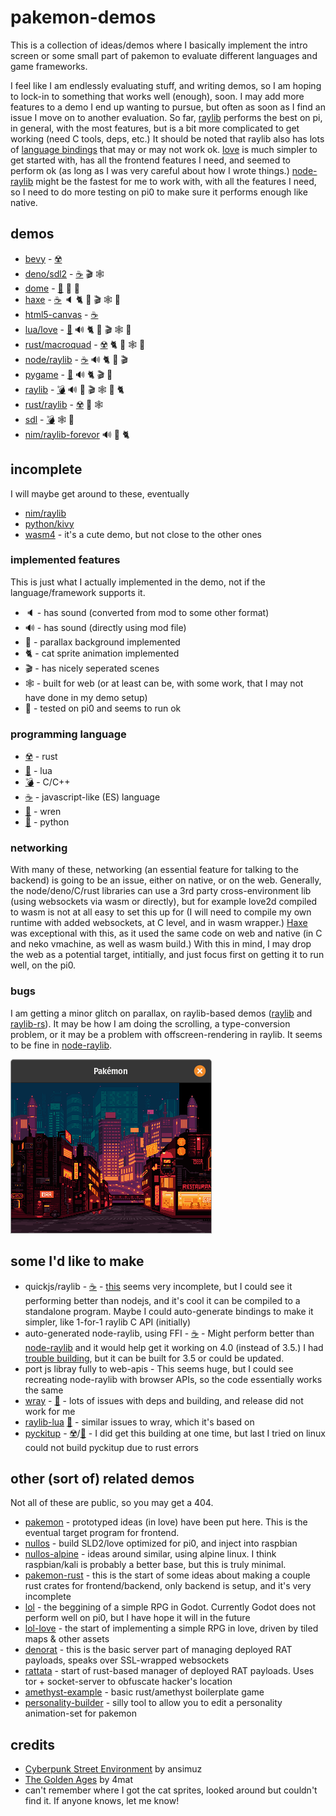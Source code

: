 # pakemon-demos

This is a collection of ideas/demos where I basically implement the intro screen or some small part of pakemon to evaluate different languages and game frameworks.

I feel like I am endlessly evaluating stuff, and writing demos, so I am hoping to lock-in to something that works well (enough), soon. I may add more features to a demo I end up wanting to pursue, but often as soon as I find an issue I move on to another evaluation. So far, [raylib](raylib/) performs the best on pi, in general, with the most features, but is a bit more complicated to get working (need C tools, deps, etc.) It should be noted that raylib also has lots of [language bindings](https://github.com/raysan5/raylib/blob/master/BINDINGS.md) that may or may not work ok. [love](love/) is much simpler to get started with, has all the frontend features I need, and seemed to perform ok (as long as I was very careful about how I wrote things.) [node-raylib](node-raylib/) might be the fastest for me to work with, with all the features I need, so I need to do more testing on pi0 to make sure it performs enough like native.


## demos

- [bevy](bevy/) - [☢️](https://www.rust-lang.org/)
- [deno/sdl2](deno-sdl2/) - [☕](https://developer.mozilla.org/en-US/docs/Web/JavaScript/Reference) 🎬 🕸️
- [dome](dome/) - [🐤](https://wren.io/) 🌄 🥧 
- [haxe](haxe/) - [☕](https://developer.mozilla.org/en-US/docs/Web/JavaScript/Reference) 🔈 🐈 🌄 🎬 🕸️ 🥧 
- [html5-canvas](html5-canvas/) - [☕](https://developer.mozilla.org/en-US/docs/Web/JavaScript/Reference) 
- [lua/love](love/) - [🌙](https://www.lua.org/) 🔊 🐈 🌄 🎬 🕸️ 🥧
- [rust/macroquad](macroquad/) - [☢️](https://www.rust-lang.org/) 🐈 🌄 🕸️ 🥧
- [node/raylib](node-raylib/) - [☕](https://developer.mozilla.org/en-US/docs/Web/JavaScript/Reference) 🔊 🐈 🌄 🎬
- [pygame](pygame/) - [🐍](https://www.python.org/) 🔊 🐈 🎬 🌄
- [raylib](raylib/) - [💣](https://en.cppreference.com/w/c/language) 🔊 🌄 🎬 🕸️ 🥧 🐈
- [rust/raylib](raylib-rs/) - [☢️](https://www.rust-lang.org/) 🌄 🕸️
- [sdl](sdl/) - [💣](https://en.cppreference.com/w/c/language) 🕸️ 🥧
- [nim/raylib-forevor](nim-raylib-forevor/) 🔊 🌄 🐈

## incomplete

I will maybe get around to these, eventually

- [nim/raylib](nim-ray/)
- [python/kivy](py-kivy)
- [wasm4](wasm4) - it's a cute demo, but not close to the other ones

### implemented features

This is just what I actually implemented in the demo, not if the language/framework supports it.

- 🔈 - has sound (converted from mod to some other format)
- 🔊 - has sound (directly using mod file)
- 🌄 - parallax background implemented
- 🐈 - cat sprite animation implemented
- 🎬 - has nicely seperated scenes
- 🕸️ - built for web (or at least can be, with some work, that I may not have done in my demo setup)
- 🥧 - tested on pi0 and seems to run ok


### programming language

- [☢️](https://www.rust-lang.org/) - rust
- [🌙](https://www.lua.org/) - lua
- [💣](https://en.cppreference.com/w/c/language) - C/C++
- [☕](https://developer.mozilla.org/en-US/docs/Web/JavaScript/Reference) - javascript-like (ES) language
- [🐤](https://wren.io/) - wren
- [🐍](https://www.python.org/) - python


### networking

With many of these, networking (an essential feature for talking to the backend) is going to be an issue, either on native, or on the web. Generally, the node/deno/C/rust libraries can use a 3rd party cross-environment lib (using websockets via wasm or directly), but for example love2d compiled to wasm is not at all easy to set this up for (I will need to compile my own runtime with added websockets, at C level, and in wasm wrapper.) [Haxe](haxe/) was exceptional with this, as it used the same code on web and native (in C and neko vmachine, as well as wasm build.) With this in mind, I may drop the web as a potential target, intitially, and just focus first on getting it to run well, on the pi0.


### bugs

I am getting a minor glitch on parallax, on raylib-based demos ([raylib](raylib/) and [raylib-rs](raylib-rs/)). It may be how I am doing the scrolling, a type-conversion problem, or it may be a problem with offscreen-rendering in raylib. It seems to be fine in [node-raylib](node-raylib/).

![parallax-error](parallax_error.png)


## some I'd like to make

- quickjs/raylib - [☕](https://developer.mozilla.org/en-US/docs/Web/JavaScript/Reference) - [this](https://github.com/sntg-p/QuickJS-raylib) seems very incomplete, but I could see it performing better than nodejs, and it's cool it can be compiled to a standalone program. Maybe I could auto-generate bindings to make it simpler, like 1-for-1 raylib C API (initially)
- auto-generated node-raylib, using FFI - [☕](https://developer.mozilla.org/en-US/docs/Web/JavaScript/Reference) - Might perform better than [node-raylib](node-raylib/) and it would help get it working on 4.0 (instead of 3.5.) I had [trouble building](https://github.com/RobLoach/node-raylib/issues/98), but it can be built for 3.5 or could be updated.
- port js libray fully to web-apis - This seems huge, but I could see recreating node-raylib with browser APIs, so the code essentially works the same 
- [wray](https://github.com/TSnake41/raylib-wren) - [🐤](https://wren.io/) - lots of issues with deps and building, and release did not work for me
- [raylib-lua](https://github.com/TSnake41/raylib-lua) [🌙](https://www.lua.org/) - similar issues to wray, which it's based on
- [pyckitup](pyckitup/) - [☢️](https://www.rust-lang.org/)/[🐍](https://www.python.org/) - I did get this building at one time, but last I tried on linux could not build pyckitup due to rust errors


## other (sort of) related demos

Not all of these are public, so you may get a 404.

- [pakemon](https://github.com/notnullgames/pakemon) - prototyped ideas (in love) have been put here. This is the eventual target program for frontend.
- [nullos](https://github.com/notnullgames/nullos) - build SLD2/love optimized for pi0, and inject into raspbian
- [nullos-alpine](https://github.com/notnullgames/nullos-alpine) - ideas around similar, using alpine linux. I think raspbian/kali is probably a better base, but this is truly minimal.
- [pakemon-rust](https://github.com/notnullgames/pakemon-rust) - this is the start of some ideas about making a couple rust crates for frontend/backend, only backend is setup, and it's very incomplete
- [lol](https://github.com/notnullgames/lol) - the beggining of a simple RPG in Godot. Currently Godot does not perform well on pi0, but I have hope it will in the future
- [lol-love](https://github.com/notnullgames/lol-love) - the start of implementing a simple RPG in love, driven by tiled maps & other assets
- [denorat](https://github.com/notnullgames/denorat) - this is the basic server part of managing deployed RAT payloads, speaks over SSL-wrapped websockets
- [rattata](https://github.com/notnullgames/rattata) - start of rust-based manager of deployed RAT payloads. Uses tor + socket-server to obfuscate hacker's location 
- [amethyst-example](https://github.com/notnullgames/amethyst-example) - basic rust/amethyst boilerplate game
- [personality-builder](https://github.com/notnullgames/pakemon-personalitybuilder) - silly tool to allow you to edit a personality animation-set for pakemon

## credits

- [Cyberpunk Street Environment](https://ansimuz.itch.io/cyberpunk-street-environment) by ansimuz
- [The Golden Ages](https://modarchive.org/index.php?request=view_by_moduleid&query=78423) by 4mat
- can't remember where I got the cat sprites, looked around but couldn't find it. If anyone knows, let me know!
